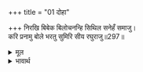 +++
title = "01 दोहा"

+++
निरखि बिबेक बिलोचनन्हि सिथिल सनेहँ समाजु।  
करि प्रनामु बोले भरतु सुमिरि सीय रघुराजु॥297॥  

<details><summary>मूल</summary>

निरखि बिबेक बिलोचनन्हि सिथिल सनेहँ समाजु।  
करि प्रनामु बोले भरतु सुमिरि सीय रघुराजु॥297॥  
</details>

<details><summary>भावार्थ</summary>

विवेक के नेत्रों से सारे समाज को प्रेम से शिथिल देख, सबको प्रणाम कर, श्री सीताजी और श्री रघुनाथजी का स्मरण करके भरतजी बोले-॥297॥  
</details>



